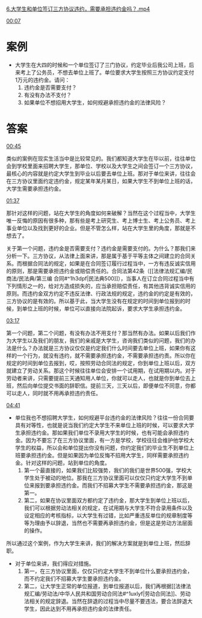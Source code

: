 [6.大学生和单位签订三方协议违约，需要承担违约金吗？.mp4](file:///E:%5C法律实务%5CA314【游本春】【20小时200讲】劳动纠纷维权指南及企业风控管控宝典（200讲劳动合同签订法律风险防范与合规管理）%5C6.大学生和单位签订三方协议违约，需要承担违约金吗？.mp4)

[00:07](file:///E:/%5C%E6%B3%95%E5%BE%8B%E5%AE%9E%E5%8A%A1%5CA314%E3%80%90%E6%B8%B8%E6%9C%AC%E6%98%A5%E3%80%91%E3%80%9020%E5%B0%8F%E6%97%B6200%E8%AE%B2%E3%80%91%E5%8A%B3%E5%8A%A8%E7%BA%A0%E7%BA%B7%E7%BB%B4%E6%9D%83%E6%8C%87%E5%8D%97%E5%8F%8A%E4%BC%81%E4%B8%9A%E9%A3%8E%E6%8E%A7%E7%AE%A1%E6%8E%A7%E5%AE%9D%E5%85%B8%EF%BC%88200%E8%AE%B2%E5%8A%B3%E5%8A%A8%E5%90%88%E5%90%8C%E7%AD%BE%E8%AE%A2%E6%B3%95%E5%BE%8B%E9%A3%8E%E9%99%A9%E9%98%B2%E8%8C%83%E4%B8%8E%E5%90%88%E8%A7%84%E7%AE%A1%E7%90%86%EF%BC%89%5C6.%E5%A4%A7%E5%AD%A6%E7%94%9F%E5%92%8C%E5%8D%95%E4%BD%8D%E7%AD%BE%E8%AE%A2%E4%B8%89%E6%96%B9%E5%8D%8F%E8%AE%AE%E8%BF%9D%E7%BA%A6%EF%BC%8C%E9%9C%80%E8%A6%81%E6%89%BF%E6%8B%85%E8%BF%9D%E7%BA%A6%E9%87%91%E5%90%97%EF%BC%9F.mp4#t=7.805388)

# 案例
- 大学生在大四的时候和一个单位签订了三门协议，约定毕业后我公司上班，后来考上了公务员，不想去单位上班了。单位要求大学生按照三方协议约定支付1万元的违约金。请问：
	1. 违约金是否需要支付？
	2. 有没有办法不支付？
	3. 如果单位不想招用大学生，如何规避承担违约金的法律风险？
# 答案
[00:45](file:///E:/%5C%E6%B3%95%E5%BE%8B%E5%AE%9E%E5%8A%A1%5CA314%E3%80%90%E6%B8%B8%E6%9C%AC%E6%98%A5%E3%80%91%E3%80%9020%E5%B0%8F%E6%97%B6200%E8%AE%B2%E3%80%91%E5%8A%B3%E5%8A%A8%E7%BA%A0%E7%BA%B7%E7%BB%B4%E6%9D%83%E6%8C%87%E5%8D%97%E5%8F%8A%E4%BC%81%E4%B8%9A%E9%A3%8E%E6%8E%A7%E7%AE%A1%E6%8E%A7%E5%AE%9D%E5%85%B8%EF%BC%88200%E8%AE%B2%E5%8A%B3%E5%8A%A8%E5%90%88%E5%90%8C%E7%AD%BE%E8%AE%A2%E6%B3%95%E5%BE%8B%E9%A3%8E%E9%99%A9%E9%98%B2%E8%8C%83%E4%B8%8E%E5%90%88%E8%A7%84%E7%AE%A1%E7%90%86%EF%BC%89%5C6.%E5%A4%A7%E5%AD%A6%E7%94%9F%E5%92%8C%E5%8D%95%E4%BD%8D%E7%AD%BE%E8%AE%A2%E4%B8%89%E6%96%B9%E5%8D%8F%E8%AE%AE%E8%BF%9D%E7%BA%A6%EF%BC%8C%E9%9C%80%E8%A6%81%E6%89%BF%E6%8B%85%E8%BF%9D%E7%BA%A6%E9%87%91%E5%90%97%EF%BC%9F.mp4#t=45.542482)

类似的案例在现实生活当中是比较常见的。我们都知道大学生在毕以前，往往单位会到学校里面来招聘大学生，那单位、学校以及大学生之间会签订一个三方协议，最核心的内容就是约定大学生到毕业以后要去单位上班。那对于单位来讲，往往会在三方协议里面约定违约金，规定某年某月某日，如果大学生不到单位上班的话，大学生需要承担违约金。

[01:37](file:///E:%5C法律实务%5CA314【游本春】【20小时200讲】劳动纠纷维权指南及企业风控管控宝典（200讲劳动合同签订法律风险防范与合规管理）%5C6.大学生和单位签订三方协议违约，需要承担违约金吗？.mp4#t=01:37)

那针对这样的问题，站在大学生的角度如何来破解？当然在这个过程当中，大学生唯一反悔的原因有很多种，那有些是考上研究生、考上博士生、考上公务员、考上事业单位以及找到更好的企业。但是不管怎么样，站在大学生里的角度，那就是不想去了。

关于第一个问题，违约金是否需要支付？违约金是需要支付的。为什么？那我们来分析一下。三方协议，从法律上面来讲，那是属于基于平等主体之间建立的合同关系。而根据合同法的规定，如果是在合同签订履行过程当中，一方有违反诚实信用的原则，那是需要承担违约金或赔偿责任的。合同法第42条（[[法律法规汇编/民商法/民法典/第三编 合同#^1h3dpf|民法典500]]），当事人在订立合同过程当中有下列情形之一的，给对方造成损失的，应当承担赔偿责任，有其他违背诚实信用的原则。而违约金双方约定不违反法律、行政法规的规定，违约金的约定是有效的，三方协议的是有效的。所以基于此，当大学生没有在规定的时间到单位报到的时候，到单位上班的时候，单位可以直接向法院起诉，要求大学生承担违约金。

[03:17](file:///E:%5C法律实务%5CA314【游本春】【20小时200讲】劳动纠纷维权指南及企业风控管控宝典（200讲劳动合同签订法律风险防范与合规管理）%5C6.大学生和单位签订三方协议违约，需要承担违约金吗？.mp4#t=03:17)

第一个问题，第二个问题，有没有办法不用支付？那当然有办法。如果以后我们作为大学生以及我们的朋友，我们的亲戚是大学生，咨询我们类似的问题，我们的办法是什么？办法就是三方协议仅仅是约定我们什么时间要去单位上班，如果你有这样的一个行为，就没有违约，就不需要承担违约金，不需要承担违约责。所以你在规定的时间到单位去报到，哎，按照劳动合同法的规定，你到单位上班以后，双方就建立了劳动关系。那这个时候往往单位会安排一个试用期，在试用期以内。对于劳动者来讲，只需要提前三天通知用人单位，你就可以走人，也就是你到单位去上班，然后向单位提交书面的辞职信。提前三天，三天以后，即便单位不同意，你都可以走人，同时就不用再承担违约责任。

[04:41](file:///E:%5C法律实务%5CA314【游本春】【20小时200讲】劳动纠纷维权指南及企业风控管控宝典（200讲劳动合同签订法律风险防范与合规管理）%5C6.大学生和单位签订三方协议违约，需要承担违约金吗？.mp4#t=04:41)

- 单位我也不想招聘大学生，如何规避平台违约金的法律风险？往往一份合同要具有对等性，也就是说当我们约定大学生不来单位上班的时候，可以要求大学生承担违约金。那如果我们单位不录用大学生的时候，也有可能会承担违约金。因为不要忘了在三方协议里面，有一方是学校，学校往往会维护他学校大学生的权益，所以会和单位提出你没有问题，你约定我们的毕业生不到单位上班要承担违约金。但是如果因为单位反悔不招用大学生，同样需要承担违约金。针对这样的问题，站到单位的角度。
	1. 第一个最直接的，如果我们比较强势，我们的我们是世界500强，学校大学生处于被动的地位。那我在三方协议里面可以仅仅只约定大学生不到单位来报到要承担违约金。而我们不招募大学生不需要承担违约金，那这是第一。
	2. 第二，如果在协议里面双方都约定了违约金，那大学生到单位上班以后，我们可以根据劳动法相关的规定，在试用期与大学生不符合录用条件以及设定相应的考核指标，以大学生有过错，比如严重违反单位的规章制度等等为理由予以辞退，当然也不需要再承担违约金，但是这是劳动方法层面的操作。

所以通过这个案例，作为大学生来讲，我们的解决方案就是到单位上班，然后辞职。

- 对于单位来讲，我们得应对措施。
	1. 第一，在三方协议里面，仅仅只约定大学生不到单位什么要承担违约金，而不约定我们不招募大学生要承担违约金。
	2. 第二，让大学生正常的单位报道，到单位报道以后，我们再根据[[法律法规汇编/劳动法/中华人民共和国劳动合同法#^1uxlyf|劳动合同法]]、劳动法相关的规定辞退。当然在辞退的过程当中尽量不要违法，要合法辞退大学生，因此达到不用再承担违约金的法律责任。